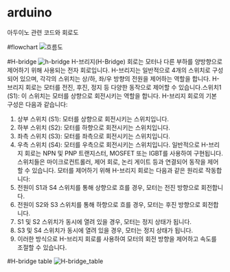 # arduino
아두이노 관련 코드와 회로도

#flowchart
![흐름도](https://github.com/21117/arduino/assets/127743121/8d1398e5-57d0-41a0-a392-590114ad4fa3)

#H-bridge
![h-bridge](https://github.com/21117/arduino/assets/127743121/4e317bad-6053-47d0-a874-531fa81345fb)
H-브리지(H-Bridge) 회로는 모터나 다른 부하를 양방향으로 제어하기 위해 사용되는 전자 회로입니다. H-브리지는 일반적으로 4개의 스위치로 구성되어 있으며, 각각의 스위치는 상/하, 좌/우 방향의 전원을 제어하는 역할을 합니다. H-브리지 회로는 모터를 전진, 후진, 정지 등 다양한 동작으로 제어할 수 있습니다.스위치1 (S1): 이 스위치는 모터를 상향으로 회전시키는 역할을 합니다.
H-브리지 회로의 기본 구성은 다음과 같습니다:
1. 상부 스위치 (S1): 모터를 상향으로 회전시키는 스위치입니다.
2. 하부 스위치 (S2): 모터를 하향으로 회전시키는 스위치입니다.
3. 좌측 스위치 (S3): 모터를 좌측으로 회전시키는 스위치입니다.
4. 우측 스위치 (S4): 모터를 우측으로 회전시키는 스위치입니다.
일반적으로 H-브리지 회로는 NPN 및 PNP 트랜지스터, MOSFET 또는 IGBT를 사용하여 구현됩니다. 스위치들은 마이크로컨트롤러, 제어 회로, 논리 게이트 등과 연결되어 동작을 제어할 수 있습니다.
모터를 제어하기 위해 H-브리지 회로는 다음과 같은 원리로 작동합니다:
1. 전원이 S1과 S4 스위치를 통해 상향으로 흐를 경우, 모터는 전진 방향으로 회전합니다.
2. 전원이 S2와 S3 스위치를 통해 하향으로 흐를 경우, 모터는 후진 방향으로 회전합니다.
3. S1 및 S2 스위치가 동시에 열려 있을 경우, 모터는 정지 상태가 됩니다.
4. S3 및 S4 스위치가 동시에 열려 있을 경우, 모터는 정지 상태가 됩니다.
5. 이러한 방식으로 H-브리지 회로를 사용하여 모터의 회전 방향을 제어하고 속도를 조절할 수 있습니다. 

#H-bridge table
![H-bridge_table](https://github.com/21117/arduino/assets/127743121/0615aa20-21f1-4252-b633-d8a79980cd42)
